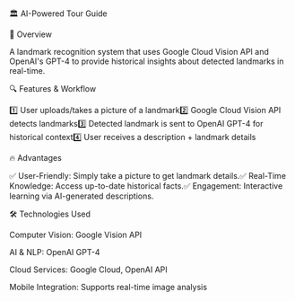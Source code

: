 🏛️ AI-Powered Tour Guide

🎯 Overview

A landmark recognition system that uses Google Cloud Vision API and OpenAI's GPT-4 to provide historical insights about detected landmarks in real-time.

🔍 Features & Workflow 

1️⃣ User uploads/takes a picture of a landmark2️⃣ Google Cloud Vision API detects landmarks3️⃣ Detected landmark is sent to OpenAI GPT-4 for historical context4️⃣ User receives a description + landmark details

🔥 Advantages 

✅ User-Friendly: Simply take a picture to get landmark details.✅ Real-Time Knowledge: Access up-to-date historical facts.✅ Engagement: Interactive learning via AI-generated descriptions.

🛠 Technologies Used

Computer Vision: Google Vision API

AI & NLP: OpenAI GPT-4

Cloud Services: Google Cloud, OpenAI API

Mobile Integration: Supports real-time image analysis
